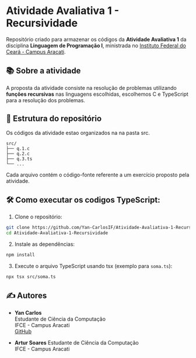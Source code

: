 # Atividade Avaliativa 1 - Recursividade

Repositório criado para armazenar os códigos da **Atividade Avaliativa 1** da disciplina **Linguagem de Programação I**, ministrada no [Instituto Federal do Ceará - Campus Aracati](https://ifce.edu.br/aracati).

## 📚 Sobre a atividade

A proposta da atividade consiste na resolução de problemas utilizando **funções recursivas** nas linguagens escolhidas, escolhemos C e TypeScript para a resolução dos problemas.

## 📁 Estrutura do repositório

Os códigos da atividade estao organizados na na pasta src.

```
src/
├── q.1.c
├── q.2.c
├── q.3.ts
└── ...
```

Cada arquivo contém o código-fonte referente a um exercício proposto pela atividade.

## 🛠️ Como executar os codigos TypeScript:

1. Clone o repositório:

```bash
git clone https://github.com/Yan-CarlosIF/Atividade-Avaliativa-1-Recursividade.git
cd Atividade-Avaliativa-1-Recursividade
```

2. Instale as dependências:

```bash
npm install
```

3. Execute o arquivo TypeScript usando tsx (exemplo para `soma.ts`):

```bash
npx tsx src/soma.ts
```

## ✍️ Autores

- **Yan Carlos**  
  Estudante de Ciência da Computação  
  IFCE - Campus Aracati  
  [GitHub](https://github.com/Yan-CarlosIF)

- **Artur Soares**
  Estudante de Ciência da Computação  
  IFCE - Campus Aracati
